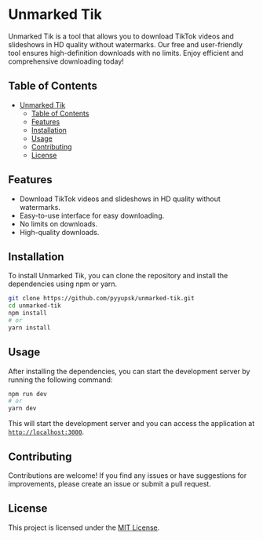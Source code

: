 # Unmarked Tik

Unmarked Tik is a tool that allows you to download TikTok videos and slideshows in HD quality without watermarks. Our free and user-friendly tool ensures high-definition downloads with no limits. Enjoy efficient and comprehensive downloading today!

## Table of Contents

-   [Unmarked Tik](#unmarked-tik)
    -   [Table of Contents](#table-of-contents)
    -   [Features](#features)
    -   [Installation](#installation)
    -   [Usage](#usage)
    -   [Contributing](#contributing)
    -   [License](#license)

## Features

-   Download TikTok videos and slideshows in HD quality without watermarks.
-   Easy-to-use interface for easy downloading.
-   No limits on downloads.
-   High-quality downloads.

## Installation

To install Unmarked Tik, you can clone the repository and install the dependencies using npm or yarn.

```bash
git clone https://github.com/pyyupsk/unmarked-tik.git
cd unmarked-tik
npm install
# or
yarn install
```

## Usage

After installing the dependencies, you can start the development server by running the following command:

```bash
npm run dev
# or
yarn dev
```

This will start the development server and you can access the application at [`http://localhost:3000`](http://localhost:3000).

## Contributing

Contributions are welcome! If you find any issues or have suggestions for improvements, please create an issue or submit a pull request.

## License

This project is licensed under the [MIT License](LICENSE).
